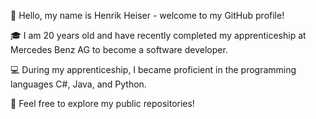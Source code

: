 👋 Hello, my name is Henrik Heiser - welcome to my GitHub profile!

🎓 I am 20 years old and have recently completed my apprenticeship at Mercedes Benz AG to become a software developer.

💻 During my apprenticeship, I became proficient in the programming languages C#, Java, and Python.

👀 Feel free to explore my public repositories!
